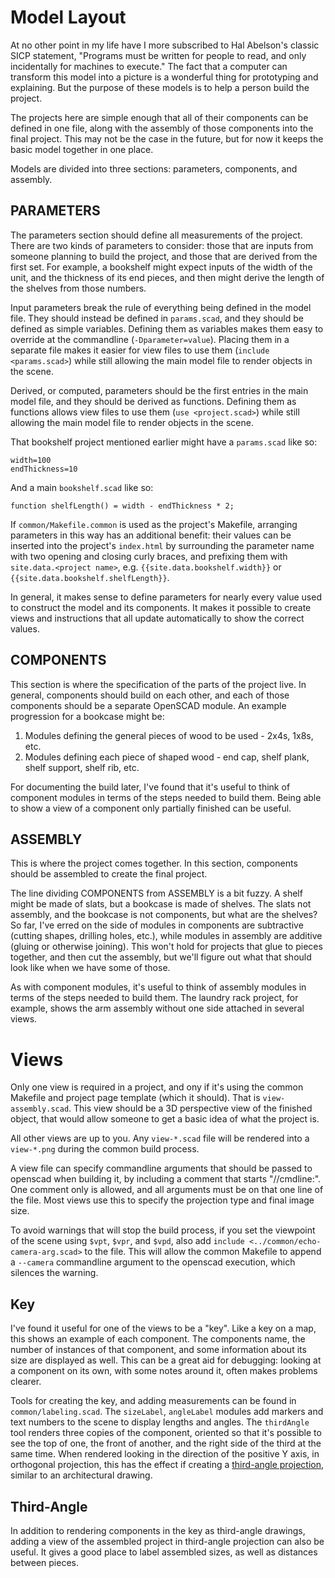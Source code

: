 # Model Layout

At no other point in my life have I more subscribed to Hal Abelson's
classic SICP statement, "Programs must be written for people to read,
and only incidentally for machines to execute." The fact that a
computer can transform this model into a picture is a wonderful thing
for prototyping and explaining. But the purpose of these models is to
help a person build the project.

The projects here are simple enough that all of their components can
be defined in one file, along with the assembly of those components
into the final project. This may not be the case in the future, but
for now it keeps the basic model together in one place.

Models are divided into three sections: parameters, components, and
assembly.

## PARAMETERS

The parameters section should define all measurements of the
project. There are two kinds of parameters to consider: those that are
inputs from someone planning to build the project, and those that are
derived from the first set. For example, a bookshelf might expect
inputs of the width of the unit, and the thickness of its end pieces,
and then might derive the length of the shelves from those numbers.

Input parameters break the rule of everything being defined in the
model file. They should instead be defined in `params.scad`, and they
should be defined as simple variables. Defining them as variables
makes them easy to override at the commandline
(`-Dparameter=value`). Placing them in a separate file makes it easier
for view files to use them (`include <params.scad>`) while still
allowing the main model file to render objects in the scene.

Derived, or computed, parameters should be the first entries in the
main model file, and they should be derived as functions. Defining
them as functions allows view files to use them (`use <project.scad>`)
while still allowing the main model file to render objects in the
scene.

That bookshelf project mentioned earlier might have a `params.scad`
like so:

```
width=100
endThickness=10
```

And a main `bookshelf.scad` like so:

```
function shelfLength() = width - endThickness * 2;
```

If `common/Makefile.common` is used as the project's Makefile,
arranging parameters in this way has an additional benefit: their
values can be inserted into the project's `index.html` by surrounding
the parameter name with two opening and closing curly braces, and
prefixing them with `site.data.<project name>`,
e.g. `{{site.data.bookshelf.width}}` or
`{{site.data.bookshelf.shelfLength}}`.

In general, it makes sense to define parameters for nearly every value
used to construct the model and its components. It makes it possible
to create views and instructions that all update automatically to show
the correct values.

## COMPONENTS

This section is where the specification of the parts of the project
live. In general, components should build on each other, and each of
those components should be a separate OpenSCAD module. An example
progression for a bookcase might be:

 1. Modules defining the general pieces of wood to be used - 2x4s,
    1x8s, etc.
 2. Modules defining each piece of shaped wood - end cap, shelf plank,
    shelf support, shelf rib, etc.

For documenting the build later, I've found that it's useful to think
of component modules in terms of the steps needed to build them. Being
able to show a view of a component only partially finished can be
useful.

## ASSEMBLY

This is where the project comes together. In this section, components
should be assembled to create the final project.

The line dividing COMPONENTS from ASSEMBLY is a bit fuzzy. A shelf
might be made of slats, but a bookcase is made of shelves. The slats
not assembly, and the bookcase is not components, but what are the
shelves? So far, I've erred on the side of modules in components are
subtractive (cutting shapes, drilling holes, etc.), while modules in
assembly are additive (gluing or otherwise joining). This won't hold
for projects that glue to pieces together, and then cut the assembly,
but we'll figure out what that should look like when we have some of
those.

As with component modules, it's useful to think of assembly modules in
terms of the steps needed to build them. The laundry rack project, for
example, shows the arm assembly without one side attached in several
views.

# Views

Only one view is required in a project, and ony if it's using the
common Makefile and project page template (which it should). That is
`view-assembly.scad`. This view should be a 3D perspective view of the
finished object, that would allow someone to get a basic idea of what
the project is.

All other views are up to you. Any `view-*.scad` file will be rendered
into a `view-*.png` during the common build process.

A view file can specify commandline arguments that should be passed to
openscad when building it, by including a comment that starts
"//cmdline:". One comment only is allowed, and all arguments must be
on that one line of the file. Most views use this to specify the
projection type and final image size.

To avoid warnings that will stop the build process, if you set the
viewpoint of the scene using `$vpt`, `$vpr`, and `$vpd`, also add
`include <../common/echo-camera-arg.scad>` to the file. This will
allow the common Makefile to append a `--camera` commandline argument
to the openscad execution, which silences the warning.

## Key

I've found it useful for one of the views to be a "key". Like a key on
a map, this shows an example of each component. The components name,
the number of instances of that component, and some information about
its size are displayed as well. This can be a great aid for debugging:
looking at a component on its own, with some notes around it, often
makes problems clearer.

Tools for creating the key, and adding measurements can be found in
`common/labeling.scad`. The `sizeLabel`, `angleLabel` modules add
markers and text numbers to the scene to display lengths and
angles. The `thirdAngle` tool renders three copies of the component,
oriented so that it's possible to see the top of one, the front of
another, and the right side of the third at the same time. When
rendered looking in the direction of the positive Y axis, in
orthogonal projection, this has the effect if creating a [third-angle
projection](https://en.wikipedia.org/wiki/Multiview_projection#Third-angle_projection),
similar to an architectural drawing.

## Third-Angle

In addition to rendering components in the key as third-angle
drawings, adding a view of the assembled project in third-angle
projection can also be useful. It gives a good place to label
assembled sizes, as well as distances between pieces.
